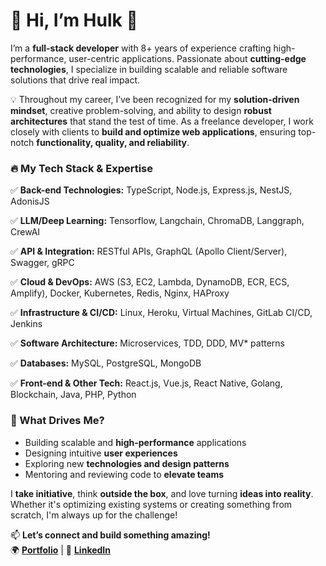 # 👋 Hi, I’m Hulk 🚀  

I’m a **full-stack developer** with 8+ years of experience crafting high-performance, user-centric applications. Passionate about **cutting-edge technologies**, I specialize in building scalable and reliable software solutions that drive real impact.  

💡 Throughout my career, I’ve been recognized for my **solution-driven mindset**, creative problem-solving, and ability to design **robust architectures** that stand the test of time. As a freelance developer, I work closely with clients to **build and optimize web applications**, ensuring top-notch **functionality, quality, and reliability**.  

### 🔥 My Tech Stack & Expertise  
✅ **Back-end Technologies:** TypeScript, Node.js, Express.js, NestJS, AdonisJS

✅ **LLM/Deep Learning:** Tensorflow, Langchain, ChromaDB, Langgraph, CrewAI

✅ **API & Integration:** RESTful APIs, GraphQL (Apollo Client/Server), Swagger, gRPC  

✅ **Cloud & DevOps:** AWS (S3, EC2, Lambda, DynamoDB, ECR, ECS, Amplify), Docker, Kubernetes, Redis, Nginx, HAProxy  

✅ **Infrastructure & CI/CD:** Linux, Heroku, Virtual Machines, GitLab CI/CD, Jenkins  

✅ **Software Architecture:** Microservices, TDD, DDD, MV* patterns  

✅ **Databases:** MySQL, PostgreSQL, MongoDB  

✅ **Front-end & Other Tech:** React.js, Vue.js, React Native, Golang, Blockchain, Java, PHP, Python  

### 🚀 What Drives Me?  
- Building scalable and **high-performance** applications  
- Designing intuitive **user experiences**  
- Exploring new **technologies and design patterns**  
- Mentoring and reviewing code to **elevate teams**

I **take initiative**, think **outside the box**, and love turning **ideas into reality**. Whether it's optimizing existing systems or creating something from scratch, I'm always up for the challenge!  

📫 **Let’s connect and build something amazing!**  
🌍 [**Portfolio**](https://hulk-pham.vercel.app/) | 🔗 [**LinkedIn**](https://www.linkedin.com/in/hulk-pham/)  
